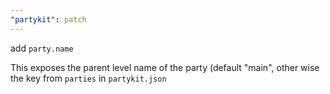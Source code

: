 ```yaml
---
"partykit": patch
---
```


add `party.name`

This exposes the parent level name of the party (default "main", other wise the key from `parties` in `partykit.json`
